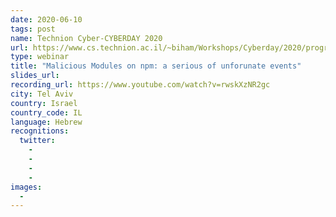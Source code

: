 ```yaml
---
date: 2020-06-10
tags: post
name: Technion Cyber-CYBERDAY 2020
url: https://www.cs.technion.ac.il/~biham/Workshops/Cyberday/2020/program.html
type: webinar
title: "Malicious Modules on npm: a serious of unforunate events"
slides_url:
recording_url: https://www.youtube.com/watch?v=rwskXzNR2gc
city: Tel Aviv
country: Israel
country_code: IL
language: Hebrew
recognitions:
  twitter:
    - 
    - 
    - 
    - 
images:
  - 
---
```


